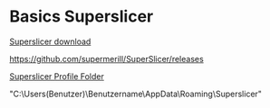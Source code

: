 # Basics Superslicer

<u>Superslicer download</u>

https://github.com/supermerill/SuperSlicer/releases


 
<u>Superslicer Profile Folder</u>

"C:\Users(Benutzer)\Benutzername\AppData\Roaming\Superslicer"
